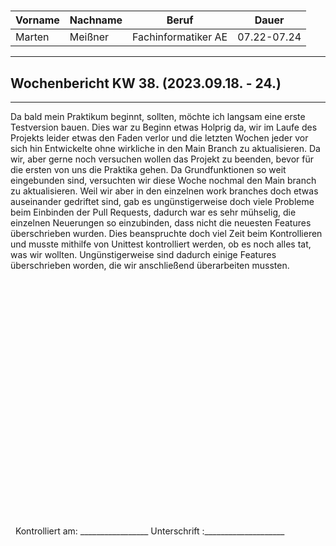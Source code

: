 #

| Vorname | Nachname | Beruf | Dauer |
|---|---|---|---|
|Marten| Meißner|Fachinformatiker AE|07.22-07.24|
---

## Wochenbericht KW 38.  (2023.09.18. - 24.)

---
Da bald mein Praktikum beginnt, sollten, möchte ich langsam eine erste Testversion bauen.
Dies war zu Beginn etwas Holprig da, wir im Laufe des Projekts leider etwas den Faden verlor und die letzten Wochen jeder vor sich hin Entwickelte ohne wirkliche in den Main Branch zu aktualisieren.
Da wir, aber gerne noch versuchen wollen das Projekt zu beenden, bevor für die ersten von uns die Praktika gehen.
Da Grundfunktionen so weit eingebunden sind, versuchten wir diese Woche nochmal den Main branch zu aktualisieren. Weil wir aber in den einzelnen work branches doch etwas auseinander gedriftet sind, gab es ungünstigerweise doch viele Probleme beim Einbinden der Pull Requests, dadurch war es sehr mühselig, die einzelnen Neuerungen so einzubinden, dass nicht die neuesten Features überschrieben wurden.
Dies beanspruchte doch viel Zeit beim Kontrollieren und musste mithilfe von Unittest kontrolliert werden, ob es noch alles tat, was wir wollten.
Ungünstigerweise sind dadurch einige Features überschrieben worden, die wir anschließend überarbeiten mussten.
&nbsp;
\
\
\
\
\
\
\
\
\
\
\
\
\
\
\
\
\
\
\
\
\
\
\
\
\
&nbsp;
Kontrolliert am: _________________ Unterschrift  :____________________

